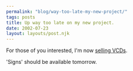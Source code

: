 ```yaml
---
permalink: "blog/way-too-late-my-new-project/"
tags: posts
title: Up way too late on my new project.
date: 2002-07-23
layout: layouts/post.njk
---
```


For those of you interested, I'm now [selling VCDs][1]. 

'Signs' should be available tomorrow.

 [1]: http://junkmachine.com/vcd/